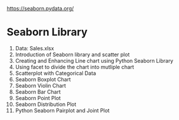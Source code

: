 https://seaborn.pydata.org/
# Seaborn Library
1. Data: Sales.xlsx
2. Introduction of Seaborn library and scatter plot
3. Creating and Enhancing Line chart using Python Seaborn Library
4. Using facet to divide the chart into mutliple chart
5. Scatterplot with Categorical Data
6. Seaborn Boxplot Chart
7. Seaborn Violin Chart
8. Seaborn Bar Chart
9. Seaborn Point Plot
10. Seaborn Distribution Plot
11. Python Seaborn Pairplot and Joint Plot
